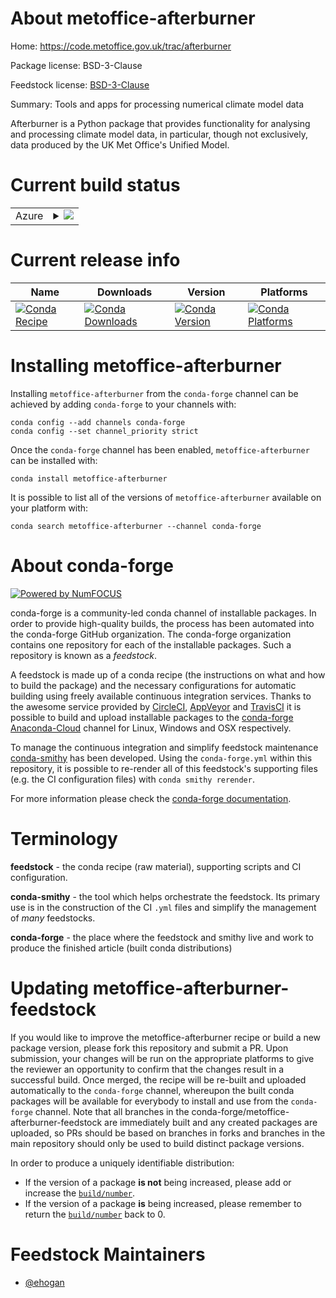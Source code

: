 About metoffice-afterburner
===========================

Home: https://code.metoffice.gov.uk/trac/afterburner

Package license: BSD-3-Clause

Feedstock license: [BSD-3-Clause](https://github.com/conda-forge/metoffice-afterburner-feedstock/blob/master/LICENSE.txt)

Summary: Tools and apps for processing numerical climate model data

Afterburner is a Python package that provides functionality for analysing and
processing climate model data, in particular, though not exclusively, data
produced by the UK Met Office's Unified Model.


Current build status
====================


<table>
    
  <tr>
    <td>Azure</td>
    <td>
      <details>
        <summary>
          <a href="https://dev.azure.com/conda-forge/feedstock-builds/_build/latest?definitionId=12704&branchName=master">
            <img src="https://dev.azure.com/conda-forge/feedstock-builds/_apis/build/status/metoffice-afterburner-feedstock?branchName=master">
          </a>
        </summary>
        <table>
          <thead><tr><th>Variant</th><th>Status</th></tr></thead>
          <tbody><tr>
              <td>linux_64_python3.10.____cpython</td>
              <td>
                <a href="https://dev.azure.com/conda-forge/feedstock-builds/_build/latest?definitionId=12704&branchName=master">
                  <img src="https://dev.azure.com/conda-forge/feedstock-builds/_apis/build/status/metoffice-afterburner-feedstock?branchName=master&jobName=linux&configuration=linux_64_python3.10.____cpython" alt="variant">
                </a>
              </td>
            </tr><tr>
              <td>linux_64_python3.7.____cpython</td>
              <td>
                <a href="https://dev.azure.com/conda-forge/feedstock-builds/_build/latest?definitionId=12704&branchName=master">
                  <img src="https://dev.azure.com/conda-forge/feedstock-builds/_apis/build/status/metoffice-afterburner-feedstock?branchName=master&jobName=linux&configuration=linux_64_python3.7.____cpython" alt="variant">
                </a>
              </td>
            </tr><tr>
              <td>linux_64_python3.8.____cpython</td>
              <td>
                <a href="https://dev.azure.com/conda-forge/feedstock-builds/_build/latest?definitionId=12704&branchName=master">
                  <img src="https://dev.azure.com/conda-forge/feedstock-builds/_apis/build/status/metoffice-afterburner-feedstock?branchName=master&jobName=linux&configuration=linux_64_python3.8.____cpython" alt="variant">
                </a>
              </td>
            </tr><tr>
              <td>linux_64_python3.9.____cpython</td>
              <td>
                <a href="https://dev.azure.com/conda-forge/feedstock-builds/_build/latest?definitionId=12704&branchName=master">
                  <img src="https://dev.azure.com/conda-forge/feedstock-builds/_apis/build/status/metoffice-afterburner-feedstock?branchName=master&jobName=linux&configuration=linux_64_python3.9.____cpython" alt="variant">
                </a>
              </td>
            </tr>
          </tbody>
        </table>
      </details>
    </td>
  </tr>
</table>

Current release info
====================

| Name | Downloads | Version | Platforms |
| --- | --- | --- | --- |
| [![Conda Recipe](https://img.shields.io/badge/recipe-metoffice--afterburner-green.svg)](https://anaconda.org/conda-forge/metoffice-afterburner) | [![Conda Downloads](https://img.shields.io/conda/dn/conda-forge/metoffice-afterburner.svg)](https://anaconda.org/conda-forge/metoffice-afterburner) | [![Conda Version](https://img.shields.io/conda/vn/conda-forge/metoffice-afterburner.svg)](https://anaconda.org/conda-forge/metoffice-afterburner) | [![Conda Platforms](https://img.shields.io/conda/pn/conda-forge/metoffice-afterburner.svg)](https://anaconda.org/conda-forge/metoffice-afterburner) |

Installing metoffice-afterburner
================================

Installing `metoffice-afterburner` from the `conda-forge` channel can be achieved by adding `conda-forge` to your channels with:

```
conda config --add channels conda-forge
conda config --set channel_priority strict
```

Once the `conda-forge` channel has been enabled, `metoffice-afterburner` can be installed with:

```
conda install metoffice-afterburner
```

It is possible to list all of the versions of `metoffice-afterburner` available on your platform with:

```
conda search metoffice-afterburner --channel conda-forge
```


About conda-forge
=================

[![Powered by
NumFOCUS](https://img.shields.io/badge/powered%20by-NumFOCUS-orange.svg?style=flat&colorA=E1523D&colorB=007D8A)](https://numfocus.org)

conda-forge is a community-led conda channel of installable packages.
In order to provide high-quality builds, the process has been automated into the
conda-forge GitHub organization. The conda-forge organization contains one repository
for each of the installable packages. Such a repository is known as a *feedstock*.

A feedstock is made up of a conda recipe (the instructions on what and how to build
the package) and the necessary configurations for automatic building using freely
available continuous integration services. Thanks to the awesome service provided by
[CircleCI](https://circleci.com/), [AppVeyor](https://www.appveyor.com/)
and [TravisCI](https://travis-ci.com/) it is possible to build and upload installable
packages to the [conda-forge](https://anaconda.org/conda-forge)
[Anaconda-Cloud](https://anaconda.org/) channel for Linux, Windows and OSX respectively.

To manage the continuous integration and simplify feedstock maintenance
[conda-smithy](https://github.com/conda-forge/conda-smithy) has been developed.
Using the ``conda-forge.yml`` within this repository, it is possible to re-render all of
this feedstock's supporting files (e.g. the CI configuration files) with ``conda smithy rerender``.

For more information please check the [conda-forge documentation](https://conda-forge.org/docs/).

Terminology
===========

**feedstock** - the conda recipe (raw material), supporting scripts and CI configuration.

**conda-smithy** - the tool which helps orchestrate the feedstock.
                   Its primary use is in the construction of the CI ``.yml`` files
                   and simplify the management of *many* feedstocks.

**conda-forge** - the place where the feedstock and smithy live and work to
                  produce the finished article (built conda distributions)


Updating metoffice-afterburner-feedstock
========================================

If you would like to improve the metoffice-afterburner recipe or build a new
package version, please fork this repository and submit a PR. Upon submission,
your changes will be run on the appropriate platforms to give the reviewer an
opportunity to confirm that the changes result in a successful build. Once
merged, the recipe will be re-built and uploaded automatically to the
`conda-forge` channel, whereupon the built conda packages will be available for
everybody to install and use from the `conda-forge` channel.
Note that all branches in the conda-forge/metoffice-afterburner-feedstock are
immediately built and any created packages are uploaded, so PRs should be based
on branches in forks and branches in the main repository should only be used to
build distinct package versions.

In order to produce a uniquely identifiable distribution:
 * If the version of a package **is not** being increased, please add or increase
   the [``build/number``](https://docs.conda.io/projects/conda-build/en/latest/resources/define-metadata.html#build-number-and-string).
 * If the version of a package **is** being increased, please remember to return
   the [``build/number``](https://docs.conda.io/projects/conda-build/en/latest/resources/define-metadata.html#build-number-and-string)
   back to 0.

Feedstock Maintainers
=====================

* [@ehogan](https://github.com/ehogan/)

